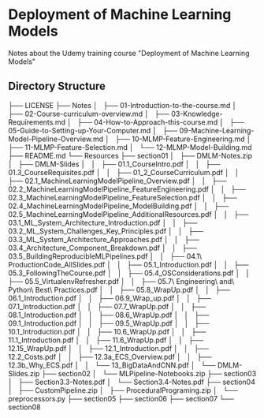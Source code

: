 # Deployment of Machine Learning Models
Notes about the Udemy training course "Deployment of Machine Learning Models"

## Directory Structure

├── LICENSE
├── Notes
│   ├── 01-Introduction-to-the-course.md
│   ├── 02-Course-curriculum-overview.md
│   ├── 03-Knowledge-Requirements.md
│   ├── 04-How-to-Approach-this-course.md
│   ├── 05-Guide-to-Setting-up-Your-Computer.md
│   ├── 09-Machine-Learning-Model-Pipeline-Overview.md
│   ├── 10-MLMP-Feature-Engineering.md
│   ├── 11-MLMP-Feature-Selection.md
│   └── 12-MLMP-Model-Building.md
├── README.md
└── Resources
    ├── section01
    │   ├── DMLM-Notes.zip
    │   ├── DMLM-Slides
    │   │   ├── 01.1_CourseIntro.pdf
    │   │   ├── 01.3_CourseRequisites.pdf
    │   │   ├── 01_2_CourseCurriculum.pdf
    │   │   ├── 02.1_MachineLearningModelPipeline_Overview.pdf
    │   │   ├── 02.2_MachineLearningModelPipeline_FeatureEngineering.pdf
    │   │   ├── 02.3_MachineLearningModelPipeline_FeatureSelection.pdf
    │   │   ├── 02.4_MachineLearningModelPipeline_ModelBuilding.pdf
    │   │   ├── 02.5_MachineLearningModelPipeline_AdditionalResources.pdf
    │   │   ├── 03.1_ML_System_Architecture_Introduction.pdf
    │   │   ├── 03.2_ML_System_Challenges_Key_Principles.pdf
    │   │   ├── 03.3_ML_System_Architecture_Approaches.pdf
    │   │   ├── 03.4_Architecture_Component_Breakdown.pdf
    │   │   ├── 03.5_BuildingReproducibleMLPipelines.pdf
    │   │   ├── 04.1\ ProductionCode_AllSlides.pdf
    │   │   ├── 05.1_Introduction.pdf
    │   │   ├── 05.3_FollowingTheCourse.pdf
    │   │   ├── 05.4_OSConsiderations.pdf
    │   │   ├── 05.5_VirtualenvRefresher.pdf
    │   │   ├── 05.7\ Engineering\ and\ Python\ Best\ Practices.pdf
    │   │   ├── 05.8_WrapUp.pdf
    │   │   ├── 06.1_Introduction.pdf
    │   │   ├── 06.9_Wrap_up.pdf
    │   │   ├── 07.1_Introduction.pdf
    │   │   ├── 07.7_WrapUp.pdf
    │   │   ├── 08.1_Introduction.pdf
    │   │   ├── 08.6_WrapUp.pdf
    │   │   ├── 09.1_Introduction.pdf
    │   │   ├── 09.5_WrapUp.pdf
    │   │   ├── 10.1_Introduction.pdf
    │   │   ├── 10.6_WrapUp.pdf
    │   │   ├── 11.1_Introduction.pdf
    │   │   ├── 11.6_WrapUp.pdf
    │   │   ├── 12.15_WrapUp.pdf
    │   │   ├── 12.1_Introduction.pdf
    │   │   ├── 12.2_Costs.pdf
    │   │   ├── 12.3a_ECS_Overview.pdf
    │   │   ├── 12.3b_Why_ECS.pdf
    │   │   └── 13_BigDataAndCNN.pdf
    │   └── DMLM-Slides.zip
    ├── section02
    │   └── MLPipeline-Notebooks.zip
    ├── section03
    │   ├── Section3.3-Notes.pdf
    │   └── Section3.4-Notes.pdf
    ├── section04
    │   ├── CustomPipeline.zip
    │   ├── ProceduralPrograming.zip
    │   └── preprocessors.py
    ├── section05
    ├── section06
    ├── section07
    └── section08
```
